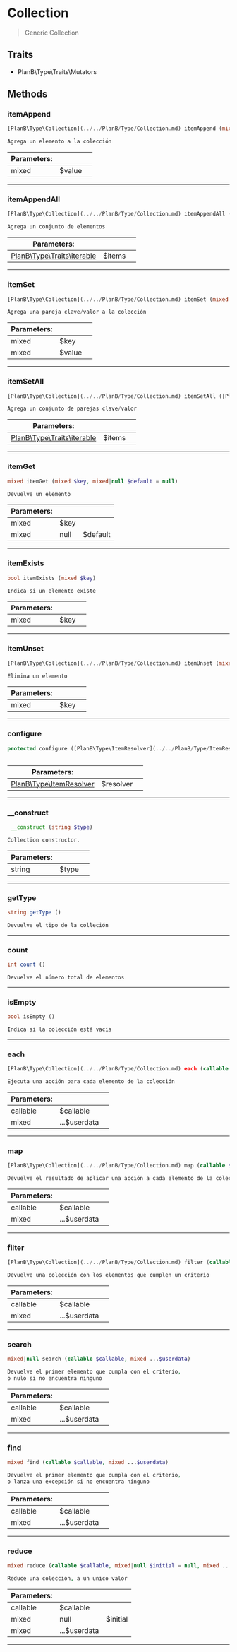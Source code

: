 
                                                                                                                                            
    
# Collection


> Generic Collection
>
> 


## Traits
- PlanB\Type\Traits\Mutators






## Methods

### itemAppend
``` php
[PlanB\Type\Collection](../../PlanB/Type/Collection.md) itemAppend (mixed $value)

Agrega un elemento a la colección

```

|Parameters: | | |
| --- | --- | --- |
|mixed |$value |  |

---


### itemAppendAll
``` php
[PlanB\Type\Collection](../../PlanB/Type/Collection.md) itemAppendAll ([PlanB\Type\Traits\iterable](../../PlanB/Type/Traits/iterable.md) $items)

Agrega un conjunto de elementos

```

|Parameters: | | |
| --- | --- | --- |
|[PlanB\Type\Traits\iterable](../../PlanB/Type/Traits/iterable.md) |$items |  |

---


### itemSet
``` php
[PlanB\Type\Collection](../../PlanB/Type/Collection.md) itemSet (mixed $key, mixed $value)

Agrega una pareja clave/valor a la colección

```

|Parameters: | | |
| --- | --- | --- |
|mixed |$key |  |
|mixed |$value |  |

---


### itemSetAll
``` php
[PlanB\Type\Collection](../../PlanB/Type/Collection.md) itemSetAll ([PlanB\Type\Traits\iterable](../../PlanB/Type/Traits/iterable.md) $items)

Agrega un conjunto de parejas clave/valor

```

|Parameters: | | |
| --- | --- | --- |
|[PlanB\Type\Traits\iterable](../../PlanB/Type/Traits/iterable.md) |$items |  |

---


### itemGet
``` php
mixed itemGet (mixed $key, mixed|null $default = null)

Devuelve un elemento

```

|Parameters: | | |
| --- | --- | --- |
|mixed |$key |  |
|mixed|null |$default |  |

---


### itemExists
``` php
bool itemExists (mixed $key)

Indica si un elemento existe

```

|Parameters: | | |
| --- | --- | --- |
|mixed |$key |  |

---


### itemUnset
``` php
[PlanB\Type\Collection](../../PlanB/Type/Collection.md) itemUnset (mixed $key)

Elimina un elemento

```

|Parameters: | | |
| --- | --- | --- |
|mixed |$key |  |

---


### configure
``` php
protected configure ([PlanB\Type\ItemResolver](../../PlanB/Type/ItemResolver.md) $resolver)



```

|Parameters: | | |
| --- | --- | --- |
|[PlanB\Type\ItemResolver](../../PlanB/Type/ItemResolver.md) |$resolver |  |

---


### __construct
``` php
 __construct (string $type)

Collection constructor.

```

|Parameters: | | |
| --- | --- | --- |
|string |$type |  |

---


### getType
``` php
string getType ()

Devuelve el tipo de la colleción

```


---


### count
``` php
int count ()

Devuelve el número total de elementos

```


---


### isEmpty
``` php
bool isEmpty ()

Indica si la colección está vacia

```


---


### each
``` php
[PlanB\Type\Collection](../../PlanB/Type/Collection.md) each (callable $callable, mixed ...$userdata)

Ejecuta una acción para cada elemento de la colección

```

|Parameters: | | |
| --- | --- | --- |
|callable |$callable |  |
|mixed |...$userdata |  |

---


### map
``` php
[PlanB\Type\Collection](../../PlanB/Type/Collection.md) map (callable $callable, mixed ...$userdata)

Devuelve el resultado de aplicar una acción a cada elemento de la colección

```

|Parameters: | | |
| --- | --- | --- |
|callable |$callable |  |
|mixed |...$userdata |  |

---


### filter
``` php
[PlanB\Type\Collection](../../PlanB/Type/Collection.md) filter (callable $callable, mixed ...$userdata)

Devuelve una colección con los elementos que cumplen un criterio

```

|Parameters: | | |
| --- | --- | --- |
|callable |$callable |  |
|mixed |...$userdata |  |

---


### search
``` php
mixed|null search (callable $callable, mixed ...$userdata)

Devuelve el primer elemento que cumpla con el criterio,
o nulo si no encuentra ninguno

```

|Parameters: | | |
| --- | --- | --- |
|callable |$callable |  |
|mixed |...$userdata |  |

---


### find
``` php
mixed find (callable $callable, mixed ...$userdata)

Devuelve el primer elemento que cumpla con el criterio,
o lanza una excepción si no encuentra ninguno

```

|Parameters: | | |
| --- | --- | --- |
|callable |$callable |  |
|mixed |...$userdata |  |

---


### reduce
``` php
mixed reduce (callable $callable, mixed|null $initial = null, mixed ...$userdata)

Reduce una colección, a un unico valor

```

|Parameters: | | |
| --- | --- | --- |
|callable |$callable |  |
|mixed|null |$initial |  |
|mixed |...$userdata |  |

---


                                                                                                                                                                                                                                                                                                                                                                                                            
    
                                                                                                                                                                                                                                                                             
                